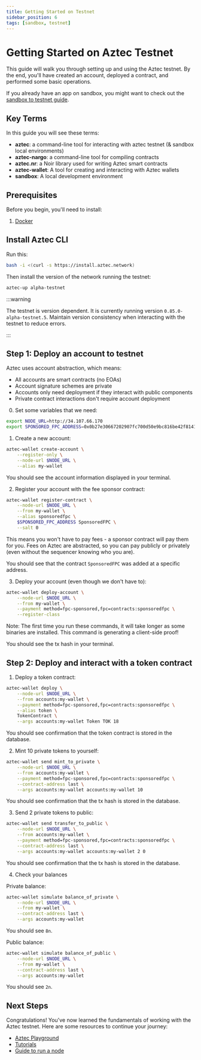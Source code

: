 ```yaml
---
title: Getting Started on Testnet
sidebar_position: 6
tags: [sandbox, testnet]
---
```


# Getting Started on Aztec Testnet

This guide will walk you through setting up and using the Aztec testnet. By the end, you'll have created an account, deployed a contract, and performed some basic operations.

If you already have an app on sandbox, you might want to check out the [sandbox to testnet guide](../../../sandbox_to_testnet_guide.md).

## Key Terms

In this guide you will see these terms:

- **aztec**: a command-line tool for interacting with aztec testnet (& sandbox local environments)
- **aztec-nargo**: a command-line tool for compiling contracts
- **aztec.nr**: a Noir library used for writing Aztec smart contracts
- **aztec-wallet**: A tool for creating and interacting with Aztec wallets
- **sandbox**: A local development environment

## Prerequisites

Before you begin, you'll need to install:

1. [Docker](https://docs.docker.com/get-started/get-docker/)

## Install Aztec CLI

Run this:

```sh
bash -i <(curl -s https://install.aztec.network)
```

Then install the version of the network running the testnet:

```bash
aztec-up alpha-testnet
```

:::warning

The testnet is version dependent. It is currently running version `0.85.0-alpha-testnet.5`. Maintain version consistency when interacting with the testnet to reduce errors.

:::

## Step 1: Deploy an account to testnet

Aztec uses account abstraction, which means:

- All accounts are smart contracts (no EOAs)
- Account signature schemes are private
- Accounts only need deployment if they interact with public components
- Private contract interactions don't require account deployment

0. Set some variables that we need:

```bash
export NODE_URL=http://34.107.66.170
export SPONSORED_FPC_ADDRESS=0x0b27e30667202907fc700d50e9bc816be42f8141fae8b9f2281873dbdb9fc2e5
```

1. Create a new account:

```bash
aztec-wallet create-account \
    --register-only \
    --node-url $NODE_URL \
    --alias my-wallet
```

You should see the account information displayed in your terminal.

2. Register your account with the fee sponsor contract:

```bash
aztec-wallet register-contract \
    --node-url $NODE_URL \
    --from my-wallet \
    --alias sponsoredfpc \
    $SPONSORED_FPC_ADDRESS SponsoredFPC \
    --salt 0
```

This means you won't have to pay fees - a sponsor contract will pay them for you. Fees on Aztec are abstracted, so you can pay publicly or privately (even without the sequencer knowing who you are).

You should see that the contract `SponsoredFPC` was added at a specific address.

3. Deploy your account (even though we don't have to):

```bash
aztec-wallet deploy-account \
    --node-url $NODE_URL \
    --from my-wallet \
    --payment method=fpc-sponsored,fpc=contracts:sponsoredfpc \
    --register-class
```

Note: The first time you run these commands, it will take longer as some binaries are installed. This command is generating a client-side proof!

You should see the tx hash in your terminal.

## Step 2: Deploy and interact with a token contract

1. Deploy a token contract:

```bash
aztec-wallet deploy \
    --node-url $NODE_URL \
    --from accounts:my-wallet \
    --payment method=fpc-sponsored,fpc=contracts:sponsoredfpc \
    --alias token \
    TokenContract \
    --args accounts:my-wallet Token TOK 18
```

You should see confirmation that the token contract is stored in the database.

2. Mint 10 private tokens to yourself:

```bash
aztec-wallet send mint_to_private \
    --node-url $NODE_URL \
    --from accounts:my-wallet \
    --payment method=fpc-sponsored,fpc=contracts:sponsoredfpc \
    --contract-address last \
    --args accounts:my-wallet accounts:my-wallet 10
```

You should see confirmation that the tx hash is stored in the database.

3. Send 2 private tokens to public:

```bash
aztec-wallet send transfer_to_public \
    --node-url $NODE_URL \
    --from accounts:my-wallet \
    --payment method=fpc-sponsored,fpc=contracts:sponsoredfpc \
    --contract-address last \
    --args accounts:my-wallet accounts:my-wallet 2 0
```

You should see confirmation that the tx hash is stored in the database.

4. Check your balances

Private balance:

```bash
aztec-wallet simulate balance_of_private \
    --node-url $NODE_URL \
    --from my-wallet \
    --contract-address last \
    --args accounts:my-wallet
```

You should see `8n`.

Public balance:

```bash
aztec-wallet simulate balance_of_public \
    --node-url $NODE_URL \
    --from my-wallet \
    --contract-address last \
    --args accounts:my-wallet
```

You should see `2n`.

## Next Steps

Congratulations! You've now learned the fundamentals of working with the Aztec testnet. Here are some resources to continue your journey:

- [Aztec Playground](https://play.aztec.network/)
- [Tutorials](../../tutorials/codealong/contract_tutorials/counter_contract.md)
- [Guide to run a node](../../../the_aztec_network/index.md)
